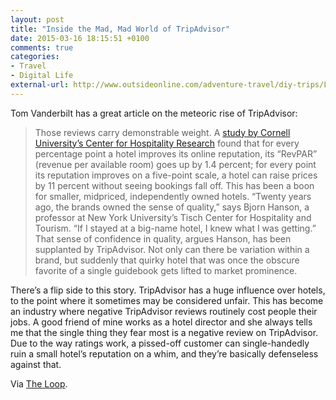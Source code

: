 ```yaml
---
layout: post
title: "Inside the Mad, Mad World of TripAdvisor"
date: 2015-03-16 18:15:51 +0100
comments: true
categories: 
- Travel
- Digital Life
external-url: http://www.outsideonline.com/adventure-travel/diy-trips/Loudsourcing-How-TripAdvisor-Is-Changing-the-Way-We-Travel.html
---
```


Tom Vanderbilt has a great article on the meteoric rise of TripAdvisor:

> Those reviews carry demonstrable weight. A [study by Cornell University’s Center for Hospitality Research](https://www.hotelschool.cornell.edu/research/chr/pubs/reports/abstract-16421.html) found that for every percentage point a hotel improves its online reputation, its “RevPAR” (revenue per available room) goes up by 1.4 percent; for every point its reputation improves on a five-point scale, a hotel can raise prices by 11 percent without seeing bookings fall off. This has been a boon for smaller, midpriced, independently owned hotels. “Twenty years ago, the brands owned the sense of quality,” says Bjorn Hanson, a professor at New York University’s Tisch Center for Hospitality and Tourism. “If I stayed at a big-name hotel, I knew what I was getting.” That sense of confidence in quality, argues Hanson, has been supplanted by TripAdvisor. Not only can there be variation within a brand, but suddenly that quirky hotel that was once the obscure favorite of a single guidebook gets lifted to market prominence.

There’s a flip side to this story. TripAdvisor has a huge influence over hotels, to the point where it sometimes may be considered unfair. This has become an industry where negative TripAdvisor reviews routinely cost people their jobs. A good friend of mine works as a hotel director and she always tells me that the single thing they fear most is a negative review on TripAdvisor. Due to the way ratings work, a pissed-off customer can single-handedly ruin a small hotel’s reputation on a whim, and they’re basically defenseless against that.

Via [The Loop](http://www.loopinsight.com/2015/03/16/inside-the-mad-mad-world-of-tripadvisor/).